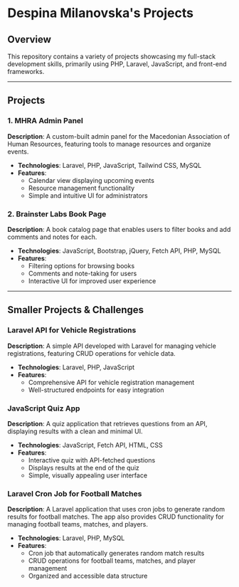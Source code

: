 # Despina Milanovska's Projects

## Overview
This repository contains a variety of projects showcasing my full-stack development skills, primarily using PHP, Laravel, JavaScript, and front-end frameworks.

---

## Projects

### 1. MHRA Admin Panel
**Description**: A custom-built admin panel for the Macedonian Association of Human Resources, featuring tools to manage resources and organize events.

- **Technologies**: Laravel, PHP, JavaScript, Tailwind CSS, MySQL
- **Features**:
  - Calendar view displaying upcoming events
  - Resource management functionality
  - Simple and intuitive UI for administrators

### 2. Brainster Labs Book Page
**Description**: A book catalog page that enables users to filter books and add comments and notes for each.

- **Technologies**: JavaScript, Bootstrap, jQuery, Fetch API, PHP, MySQL
- **Features**:
  - Filtering options for browsing books
  - Comments and note-taking for users
  - Interactive UI for improved user experience

---

## Smaller Projects & Challenges

### Laravel API for Vehicle Registrations
**Description**: A simple API developed with Laravel for managing vehicle registrations, featuring CRUD operations for vehicle data.

- **Technologies**: Laravel, PHP, JavaScript
- **Features**:
  - Comprehensive API for vehicle registration management
  - Well-structured endpoints for easy integration

### JavaScript Quiz App
**Description**: A quiz application that retrieves questions from an API, displaying results with a clean and minimal UI.

- **Technologies**: JavaScript, Fetch API, HTML, CSS
- **Features**:
  - Interactive quiz with API-fetched questions
  - Displays results at the end of the quiz
  - Simple, visually appealing user interface

### Laravel Cron Job for Football Matches
**Description**: A Laravel application that uses cron jobs to generate random results for football matches. The app also provides CRUD functionality for managing football teams, matches, and players.

- **Technologies**: Laravel, PHP, MySQL
- **Features**:
  - Cron job that automatically generates random match results
  - CRUD operations for football teams, matches, and player management
  - Organized and accessible data structure
